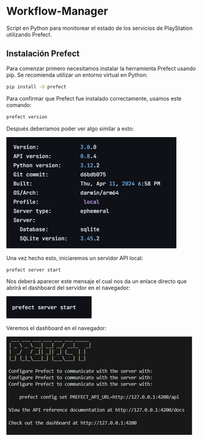# Workflow-Manager
 Script en Python para monitorear el estado de los servicios de PlayStation utilizando Prefect.

## Instalación Prefect
Para comenzar primero necesitamos instalar la herramienta Prefect usando pip. Se
recomienda utilizar un entorno virtual en Python:
```bash
pip install -U prefect
```
Para confirmar que Prefect fue instalado correctamente, usamos este comando:
```bash
prefect version
```
Después deberiamos poder ver algo similar a esto:

![Tutorial](images/3.png)

Una vez hecho esto, iniciaremos un servidor API local:
```bash
prefect server start
```
Nos deberá aparecer este mensaje el cual nos da un enlace directo que abrirá el dashboard del servidor en el navegador:

![Tutorial1](images/4.png)

Veremos el dashboard en el navegador:

![Tutorial2](images/5.png)
